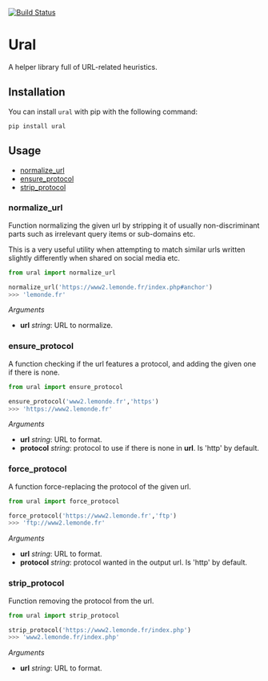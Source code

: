 [![Build Status](https://travis-ci.org/medialab/ural.svg)](https://travis-ci.org/medialab/ural)

# Ural

A helper library full of URL-related heuristics.

## Installation

You can install `ural` with pip with the following command:

```
pip install ural
```

## Usage

- [normalize_url](#normalize_url)
- [ensure_protocol](#ensure_protocol)
- [strip_protocol](#strip_protocol)

### normalize_url

Function normalizing the given url by stripping it of usually non-discriminant parts such as irrelevant query items or sub-domains etc.

This is a very useful utility when attempting to match similar urls written slightly differently when shared on social media etc.

```python
from ural import normalize_url

normalize_url('https://www2.lemonde.fr/index.php#anchor')
>>> 'lemonde.fr'
```

_Arguments_

- **url** _string_: URL to normalize.

### ensure_protocol

A function checking if the url features a protocol, and adding the given one if there is none.

```python
from ural import ensure_protocol

ensure_protocol('www2.lemonde.fr','https')
>>> 'https://www2.lemonde.fr'
```

_Arguments_

- **url** _string_: URL to format.
- **protocol** _string_: protocol to use if there is none in **url**. Is 'http' by default.

### force_protocol

A function force-replacing the protocol of the given url.

```python
from ural import force_protocol

force_protocol('https://www2.lemonde.fr','ftp')
>>> 'ftp://www2.lemonde.fr'
```

_Arguments_

- **url** _string_: URL to format.
- **protocol** _string_: protocol wanted in the output url. Is 'http' by default.

### strip_protocol

Function removing the protocol from the url.

```python
from ural import strip_protocol

strip_protocol('https://www2.lemonde.fr/index.php')
>>> 'www2.lemonde.fr/index.php'
```

_Arguments_

- **url** _string_: URL to format.

